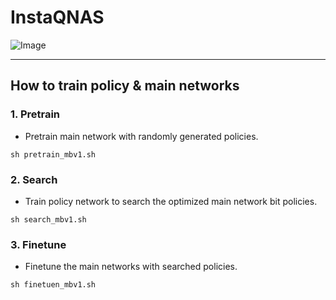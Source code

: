 # InstaQNAS

![Image](https://github.com/user-attachments/assets/56b23748-5aec-49c1-8564-7bbef1224635)

- - -

## How to train policy & main networks

### 1. Pretrain
* Pretrain main network with randomly generated policies.
```shell
sh pretrain_mbv1.sh
``` 
### 2. Search
* Train policy network to search the optimized main network bit policies.
```shell
sh search_mbv1.sh
```
### 3. Finetune
* Finetune the main networks with searched policies.
```shell
sh finetuen_mbv1.sh
```
